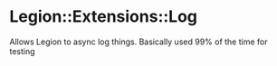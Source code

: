 # Legion::Extensions::Log
Allows Legion to async log things. Basically used 99% of the time for testing
